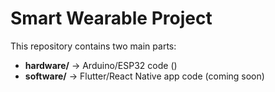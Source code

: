 # Smart Wearable Project

This repository contains two main parts:

- **hardware/** → Arduino/ESP32 code ()
- **software/** → Flutter/React Native app code (coming soon)


